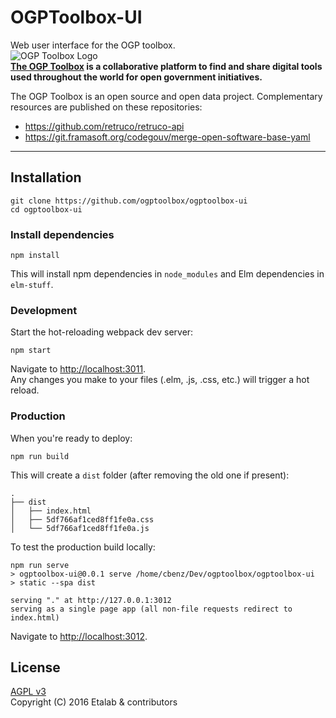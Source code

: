 # OGPToolbox-UI

Web user interface for the OGP toolbox.  
![OGP Toolbox Logo](https://fr.ogpsummit.org/app/uploads/2016/06/Picto-toolbox.png)  
**[The OGP Toolbox](https://ogptoolbox.org/) is a collaborative platform to find and share digital tools used throughout the world for open government initiatives.**


The OGP Toolbox is an open source and open data project. Complementary resources are published on these repositories:

* https://github.com/retruco/retruco-api
* https://git.framasoft.org/codegouv/merge-open-software-base-yaml

---

## Installation

    git clone https://github.com/ogptoolbox/ogptoolbox-ui
    cd ogptoolbox-ui

### Install dependencies

    npm install

This will install npm dependencies in `node_modules` and Elm dependencies in `elm-stuff`.

### Development

Start the hot-reloading webpack dev server:

    npm start

Navigate to <http://localhost:3011>.  
Any changes you make to your files (.elm, .js, .css, etc.) will trigger
a hot reload.

### Production

When you're ready to deploy:

    npm run build

This will create a `dist` folder (after removing the old one if present):

    .
    ├── dist
    │   ├── index.html
    │   ├── 5df766af1ced8ff1fe0a.css
    │   └── 5df766af1ced8ff1fe0a.js

To test the production build locally:

    npm run serve
    > ogptoolbox-ui@0.0.1 serve /home/cbenz/Dev/ogptoolbox/ogptoolbox-ui
    > static --spa dist

    serving "." at http://127.0.0.1:3012
    serving as a single page app (all non-file requests redirect to index.html)

Navigate to <http://localhost:3012>.

## License

[AGPL v3](https://framagit.org/johanricher/ogptoolbox-ui/blob/master/LICENSE.md)  
Copyright (C) 2016 Etalab & contributors
